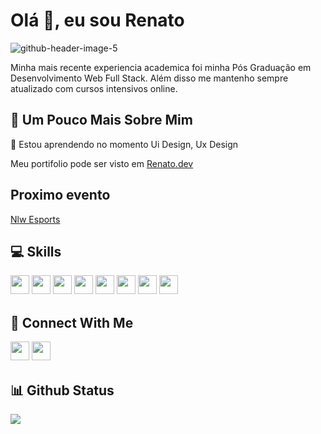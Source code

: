 # Olá 👋, eu sou Renato

<img src="https://i.ibb.co/3p5LGBz/github-header-image-5.png" alt="github-header-image-5" border="0">


Minha mais recente experiencia academica foi minha Pós Graduação em Desenvolvimento Web Full Stack. Além disso me mantenho sempre atualizado com cursos intensivos online.

## 💫 Um Pouco Mais Sobre Mim
<p>🌱 Estou aprendendo no momento Ui Design, Ux Design</p>
<p>Meu portifolio pode ser visto em <a href="https://mycvportifolio.vercel.app" target="_blank">Renato.dev</a></p>

## Proximo evento
<p><a href="https://nlw.rocketseat.com.br/invite/renato-10692">Nlw Esports</a></p>


## 💻 Skills
<p>
<img src="https://img.shields.io/badge/javascript-%23323330.svg?style=for-the-badge&logo=javascript&logoColor=%23F7DF1E" style="margin-bottom: 4px;" height="30px">
<img src="https://img.shields.io/badge/typescript-%23007ACC.svg?style=for-the-badge&logo=typescript&logoColor=white" style="margin-bottom: 4px;" height="30px">
<img src="https://img.shields.io/badge/html5-%23E34F26.svg?style=for-the-badge&logo=html5&logoColor=white" style="margin-bottom: 4px;" height="30px">
<img src="https://img.shields.io/badge/css3-%231572B6.svg?style=for-the-badge&logo=css3&logoColor=white" style="margin-bottom: 4px;" height="30px">
<img src="https://img.shields.io/badge/react-%2320232a.svg?style=for-the-badge&logo=react&logoColor=%2361DAFB" style="margin-bottom: 4px;" height="30px">
<img src="https://img.shields.io/badge/tailwindcss-%2338B2AC.svg?style=for-the-badge&logo=tailwind-css&logoColor=white" style="margin-bottom: 4px;" height="30px">
<img src="https://img.shields.io/badge/node.js-6DA55F?style=for-the-badge&logo=node.js&logoColor=white" style="margin-bottom: 4px;" height="30px">
<img src="https://img.shields.io/badge/express.js-%23404d59.svg?style=for-the-badge&logo=express&logoColor=%2361DAFB" style="margin-bottom: 4px;" height="30px">
</p>

## 👥 Connect With Me
<p>
<a href="https://linkedin.com/in/renato-l%C3%BAcio-mendon%C3%A7a-82685339/"><img src="https://img.shields.io/badge/linkedin-%230077B5.svg?style=for-the-badge&logo=linkedin&logoColor=white" style="margin-bottom: 4px;" height="30px" target="_blank"></a>
<a href="https://www.instagram.com/renatobh83"><img src="https://img.shields.io/badge/Instagram-%23E4405F.svg?style=for-the-badge&logo=Instagram&logoColor=white" style="margin-bottom: 4px;" height="30px" target="_blank"></a>
</p>


## 📊 Github Status
<p><img src="https://github-readme-stats.vercel.app/api/top-langs/?username=renatobh83&layout=compact"><p>
